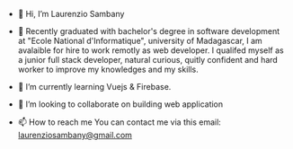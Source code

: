 - 👋 Hi, I’m Laurenzio Sambany
- 👀 Recently graduated with bachelor's degree in software development at "Ecole National d'Informatique", 
 university of Madagascar, I am avalaible for hire to work remotly as web developer. I qualifed myself
 as a junior full stack developer, natural curious, quitly confident and hard worker to improve my 
 knowledges and my skills.

- 🌱 I’m currently learning Vuejs & Firebase.
- 💞️ I’m looking to collaborate on building web application
- 📫 How to reach me
You can contact me via this email: laurenziosambany@gmail.com

<!---
Laurenz19/Laurenz19 is a ✨ special ✨ repository because its `README.md` (this file) appears on your GitHub profile.
You can click the Preview link to take a look at your changes.
--->

